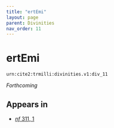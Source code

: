 ```yaml
---
title: "ertEmi"
layout: page
parent: Divinities
nav_order: 11
---
```



# ertEmi

`urn:cite2:trmilli:divinities.v1:div_11`

*Forthcoming*


## Appears in

- [*nf* 311, 1](../../Texts/nf_311)